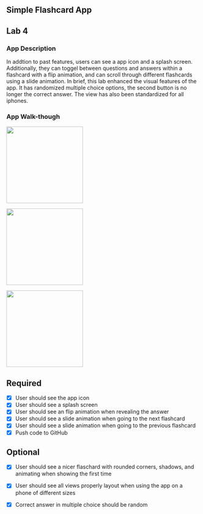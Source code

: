 ## Simple Flashcard App

## Lab 4

### App Description
In addtion to past features, users can see a app icon and a splash screen. Additionally, they can toggel between questions and answers within a flashcard with a flip animation, and can scroll through different flashcards using a slide animation. In brief, this lab enhanced the visual features of the app. It has randomized multiple choice options, the second button is no longer the correct answer. The view has also been standardized for all iphones. 

### App Walk-though

<img src="http://g.recordit.co/ezn3BjTDZe.gif" width=200><br>

<img src="http://g.recordit.co/B5NfOPoLAd.gif" width=200><br>

<img src="http://g.recordit.co/3RH3BvBqiL.gif" width=200><br>


## Required
- [x] User should see the app icon 
- [x] User should see a splash screen
- [x] User should see an flip animation when revealing the answer
- [x] User should see a slide animation when going to the next flashcard
- [x] User should see a slide animation when going to the previous flashcard
- [x] Push code to GitHub
## Optional
- [x] User should see a nicer flaschard with rounded corners, shadows, and animating when showing the first time
- [x] User should see all views properly layout when using the app on a phone of different sizes
- [x] Correct answer in multiple choice should be random

